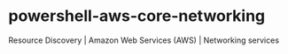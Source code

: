 # powershell-aws-core-networking
Resource Discovery | Amazon Web Services (AWS) | Networking services
